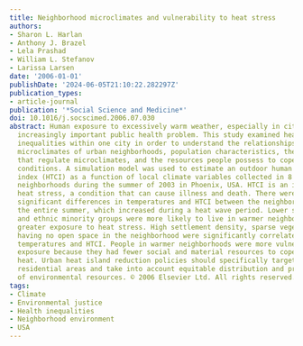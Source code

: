 ```yaml
---
title: Neighborhood microclimates and vulnerability to heat stress
authors:
- Sharon L. Harlan
- Anthony J. Brazel
- Lela Prashad
- William L. Stefanov
- Larissa Larsen
date: '2006-01-01'
publishDate: '2024-06-05T21:10:22.282297Z'
publication_types:
- article-journal
publication: '*Social Science and Medicine*'
doi: 10.1016/j.socscimed.2006.07.030
abstract: Human exposure to excessively warm weather, especially in cities, is an
  increasingly important public health problem. This study examined heat-related health
  inequalities within one city in order to understand the relationships between the
  microclimates of urban neighborhoods, population characteristics, thermal environments
  that regulate microclimates, and the resources people possess to cope with climatic
  conditions. A simulation model was used to estimate an outdoor human thermal comfort
  index (HTCI) as a function of local climate variables collected in 8 diverse city
  neighborhoods during the summer of 2003 in Phoenix, USA. HTCI is an indicator of
  heat stress, a condition that can cause illness and death. There were statistically
  significant differences in temperatures and HTCI between the neighborhoods during
  the entire summer, which increased during a heat wave period. Lower socioeconomic
  and ethnic minority groups were more likely to live in warmer neighborhoods with
  greater exposure to heat stress. High settlement density, sparse vegetation, and
  having no open space in the neighborhood were significantly correlated with higher
  temperatures and HTCI. People in warmer neighborhoods were more vulnerable to heat
  exposure because they had fewer social and material resources to cope with extreme
  heat. Urban heat island reduction policies should specifically target vulnerable
  residential areas and take into account equitable distribution and preservation
  of environmental resources. © 2006 Elsevier Ltd. All rights reserved.
tags:
- Climate
- Environmental justice
- Health inequalities
- Neighborhood environment
- USA
---
```

